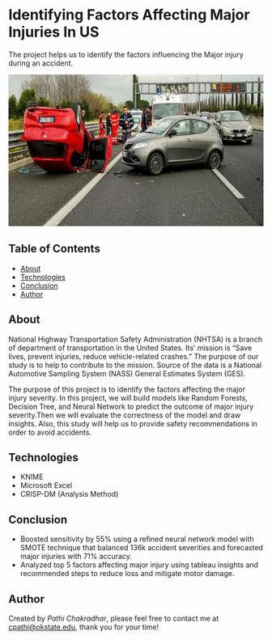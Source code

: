 # Identifying Factors Affecting Major Injuries In US
The project helps us to identify the factors influencing the Major injury during an accident.

<img src="images/Major.jpg" width="670" height="300">

## Table of Contents
* [About](#about)
* [Technologies](#technologies)
* [Conclusion](#conclusion)
* [Author](#author)

## About
National Highway Transportation Safety Administration (NHTSA) is a branch of department of transportation in the United States. Its’ mission is “Save lives, prevent injuries, reduce vehicle-related crashes.” The purpose of our study is to help to contribute to the mission. Source of the data is a National Automotive Sampling System (NASS) General Estimates System (GES).

The purpose of this project is to identify the factors affecting the major injury severity. In this project, we will build models like Random Forests, Decision Tree, and Neural Network to predict the outcome of major injury severity.Then we will evaluate the correctness of the model and draw insights. Also, this study will help us to provide safety recommendations in order to avoid accidents.

## Technologies
* KNIME
* Microsoft Excel
* CRISP-DM (Analysis Method)

## Conclusion
* Boosted sensitivity by 55% using a refined neural network model with SMOTE technique that balanced 136k accident severities and forecasted major injuries with 71% accuracy. 
* Analyzed top 5 factors affecting major injury using tableau insights and recommended steps to reduce loss and mitigate motor damage.

## Author
Created by *Pathi Chakradhar*, please feel free to contact me at cpathi@okstate.edu, thank you for your time!
